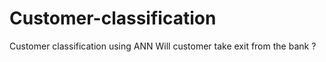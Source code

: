 # Customer-classification
Customer classification using ANN
Will customer take exit from the bank ?
